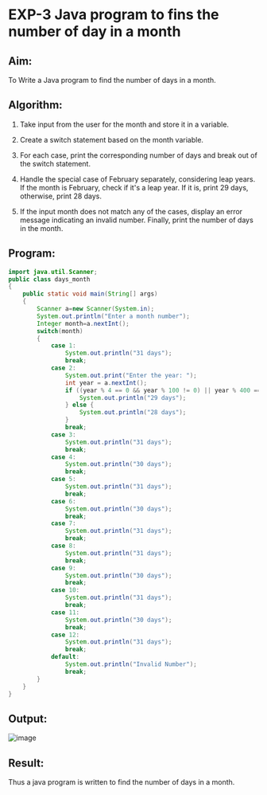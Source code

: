 # EXP-3 Java program to fins the number of day in a month

## Aim:

To Write a Java program to find the number of days in a month.

## Algorithm:

1. Take input from the user for the month and store it in a variable.

2. Create a switch statement based on the month variable.

3. For each case, print the corresponding number of days and break out of the switch statement.

4. Handle the special case of February separately, considering leap years. If the month is February, check if it's a leap year. If it is, print 29 days, otherwise, print 28 days.

5. If the input month does not match any of the cases, display an error message indicating an invalid number.
Finally, print the number of days in the month.

## Program:
``` java
import java.util.Scanner;
public class days_month
{
    public static void main(String[] args)
    {
        Scanner a=new Scanner(System.in);
        System.out.println("Enter a month number");
        Integer month=a.nextInt();
        switch(month)
        {
            case 1:
                System.out.println("31 days");
                break;
            case 2:
                System.out.print("Enter the year: ");
                int year = a.nextInt();
                if ((year % 4 == 0 && year % 100 != 0) || year % 400 == 0) {
                    System.out.println("29 days");
                } else {
                    System.out.println("28 days");
                }
                break;
            case 3:
                System.out.println("31 days");
                break;
            case 4:
                System.out.println("30 days");
                break;
            case 5:
                System.out.println("31 days");
                break;
            case 6:
                System.out.println("30 days");
                break;
            case 7:
                System.out.println("31 days");
                break;
            case 8:
                System.out.println("31 days");
                break;
            case 9:
                System.out.println("30 days");
                break;
            case 10:
                System.out.println("31 days");
                break;
            case 11:
                System.out.println("30 days");
                break;
            case 12:
                System.out.println("31 days");
                break;
            default:
                System.out.println("Invalid Number");
                break;
        }
    }
}
```
## Output:
![image](https://github.com/VaishnaviMariappan/No-of-days/assets/94169913/745616e5-87d5-48b1-a817-0a7c8497f9f7)

## Result:

Thus a java program is written to find the number of days in a month.

